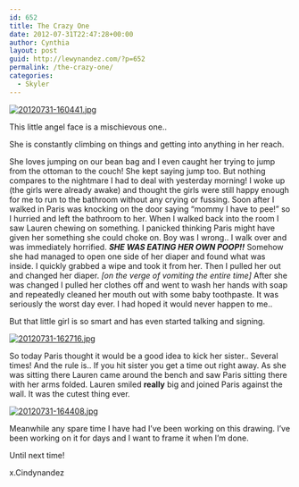 ```yaml
---
id: 652
title: The Crazy One
date: 2012-07-31T22:47:28+00:00
author: Cynthia
layout: post
guid: http://lewynandez.com/?p=652
permalink: /the-crazy-one/
categories:
  - Skyler
---
```

<a href="http://i1.wp.com/lewynandez.com/wp-content/uploads/2012/07/20120731-160441.jpg" rel="lightbox[652]"><img src="http://i1.wp.com/lewynandez.com/wp-content/uploads/2012/07/20120731-160441.jpg?w=793" alt="20120731-160441.jpg" class="alignnone size-full" data-recalc-dims="1" /></a>

This little angel face is a mischievous one..
  
She is constantly climbing on things and getting into anything in her reach.
  
She loves jumping on our bean bag and I even caught her trying to jump from the ottoman to the couch! She kept saying jump too. But nothing compares to the nightmare I had to deal with yesterday morning! I woke up (the girls were already awake) and thought the girls were still happy enough for me to run to the bathroom without any crying or fussing. Soon after I walked in Paris was knocking on the door saying &#8220;mommy I have to pee!&#8221; so I hurried and left the bathroom to her. When I walked back into the room I saw Lauren chewing on something. I panicked thinking Paris might have given her something she could choke on. Boy was I wrong.. I walk over and was immediately horrified. **_SHE WAS EATING HER OWN POOP!!_** Somehow she had managed to open one side of her diaper and found what was inside. I quickly grabbed a wipe and took it from her. Then I pulled her out and changed her diaper. _[on the verge of vomiting the entire time]_ After she was changed I pulled her clothes off and went to wash her hands with soap and repeatedly cleaned her mouth out with some baby toothpaste. It was seriously the worst day ever. I had hoped it would never happen to me..
  
But that little girl is so smart and has even started talking and signing. 

<a href="http://i0.wp.com/lewynandez.com/wp-content/uploads/2012/07/20120731-162716.jpg" rel="lightbox[652]"><img src="http://i0.wp.com/lewynandez.com/wp-content/uploads/2012/07/20120731-162716.jpg?w=793" alt="20120731-162716.jpg" class="alignnone size-full" data-recalc-dims="1" /></a>

So today Paris thought it would be a good idea to kick her sister.. Several times! And the rule is.. If you hit sister you get a time out right away. As she was sitting there Lauren came around the bench and saw Paris sitting there with her arms folded. Lauren smiled **really** big and joined Paris against the wall. It was the cutest thing ever.

<a href="http://i1.wp.com/lewynandez.com/wp-content/uploads/2012/07/20120731-164408.jpg" rel="lightbox[652]"><img src="http://i1.wp.com/lewynandez.com/wp-content/uploads/2012/07/20120731-164408.jpg?w=793" alt="20120731-164408.jpg" class="alignnone size-full" data-recalc-dims="1" /></a>

Meanwhile any spare time I have had I&#8217;ve been working on this drawing. I&#8217;ve been working on it for days and I want to frame it when I&#8217;m done. 

Until next time!
  
x.Cindynandez